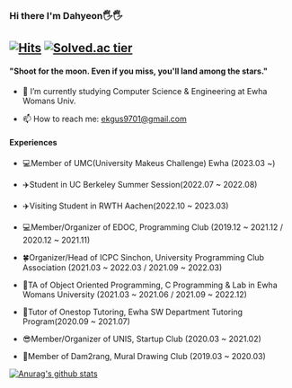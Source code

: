  
### Hi there I'm Dahyeon🖐🖐 
[![Hits](https://hits.seeyoufarm.com/api/count/incr/badge.svg?url=https%3A%2F%2Fgithub.com%2Fekgus9701&count_bg=%23E71B8E&title_bg=%23555555&icon=&icon_color=%23E7E7E7&title=hits&edge_flat=false)](https://hits.seeyoufarm.com) [![Solved.ac tier](http://mazassumnida.wtf/api/mini/generate_badge?boj=ekgus9701)](https://solved.ac/ekgus9701)
---
#### "Shoot for the moon. Even if you miss, you'll land among the stars."

- 🏰 I’m currently studying Computer Science & Engineering at Ewha Womans Univ.

- 📫 How to reach me: ekgus9701@gmail.com




#### Experiences
- 💻Member of UMC(University Makeus Challenge) Ewha (2023.03 ~)

- ✈️Student in UC Berkeley Summer Session(2022.07 ~ 2022.08)

- ✈️Visiting Student in RWTH Aachen(2022.10 ~ 2023.03)

- 💻Member/Organizer of EDOC, Programming Club (2019.12 ~ 2021.12 / 2020.12 ~ 2021.11)

- 🍀Organizer/Head of ICPC Sinchon, University Programming Club Association (2021.03 ~ 2022.03 / 2021.09 ~ 2022.03)

- 📗TA of Object Oriented Programming, C Programming & Lab in Ewha Womans University (2021.03 ~ 2021.06 / 2021.09 ~ 2022.12)

- 📗Tutor of Onestop Tutoring, Ewha SW Department Tutoring Program(2020.09 ~ 2021.07)

- 😎Member/Organizer of UNIS, Startup Club (2020.03 ~ 2021.02)

- 🎨Member of Dam2rang, Mural Drawing Club (2019.03 ~ 2020.03)


[![Anurag's github stats](https://github-readme-stats.vercel.app/api?username=ekgus9701&theme=radical)](https://github.com/ekgus9701/github-readme-stats)

<!--
**ekgus9701/ekgus9701** is a ✨ _special_ ✨ repository because its `README.md` (this file) appears on your GitHub profile.
#### Interests

- 🌱 I’m currently learning `Algorithms`, ``.

- 📺 I'm into watching Netflix thesedays.

Here are some ideas to get you started:
- 📺 I'm into ... thesedays.
-🔭 I’m currently working on 
-🌱 I’m currently learning 
- 👯 I’m looking to collaborate on ...
- 🤔 I’m looking for help with ...
- 💬 Ask me about ...
- 📫 How to reach me: ...
- 😄 Pronouns: ...
- ⚡ Fun fact: ...
-->
